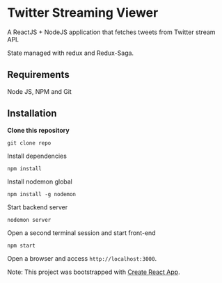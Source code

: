 # Twitter Streaming Viewer

A ReactJS + NodeJS application that fetches tweets from Twitter stream API.

State managed with redux and Redux-Saga.

## Requirements

Node JS, NPM and Git 

## Installation

**Clone this repository**

	git clone repo

Install dependencies

	npm install

Install nodemon global

	npm install -g nodemon

Start backend server

	nodemon server

Open a second terminal session and start front-end

	npm start

Open a browser and access `http://localhost:3000`.


Note: This project was bootstrapped with [Create React App](https://github.com/facebook/create-react-app).
